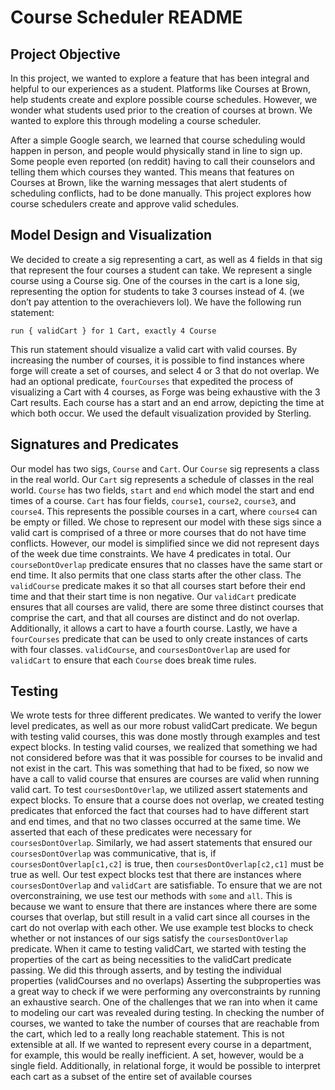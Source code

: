 # Course Scheduler README

## Project Objective 
In this project, we wanted to explore a feature that has been integral and helpful to our experiences as a student. Platforms like Courses at Brown, help students create and explore possible course schedules. However, we wonder what students used prior to the creation of courses at brown. We wanted to explore this through modeling a course scheduler.

After a simple Google search, we learned that course scheduling would happen in person, and people would physically stand in line to sign up. Some people even reported (on reddit) having to call their counselors and telling them which courses they wanted. This means that features on Courses at Brown, like the warning messages that alert students of scheduling conflicts, had to be done manually. This project explores how course schedulers create and approve valid schedules. 

## Model Design and Visualization
We decided to create a sig representing a cart, as well as 4 fields in that sig that represent the four courses a student can take. We represent a single course using a Course sig. One of the courses in the cart is a lone sig, representing the option for students to take 3 courses instead of 4. (we don’t pay attention to the overachievers lol). We have the following run statement: 


`run { validCart } for 1 Cart, exactly 4 Course`


This run statement should visualize a valid cart with valid courses. By increasing the number of courses, it is possible to find instances where forge will create a set of courses, and select 4 or 3 that do not overlap. We had an optional predicate, `fourCourses` that expedited the process of visualizing a Cart with 4 courses, as Forge was being exhaustive with the 3 Cart results. Each course has a start and an end arrow, depicting the time at which both occur. We used the default visualization provided by Sterling. 


## Signatures and Predicates
Our model has two sigs, `Course` and `Cart`. Our `Course` sig represents a class in the real world. Our `Cart` sig represents a schedule of classes in the real world. `Course` has two fields, `start` and `end` which model the start and end times of a course. `Cart` has four fields, `course1`, `course2`, `course3`, and `course4`. This represents the possible courses in a cart, where `course4` can be empty or filled. We chose to represent our model with these sigs since a valid cart is comprised of a three or more courses that do not have time conflicts. However, our model is simplified since we did not represent days of the week due time constraints. We have 4 predicates in total. Our `courseDontOverlap` predicate ensures that no classes have the same start or end time. It also permits that one class starts after the other class. The `validCourse` predicate makes it so that all courses start before their end time and that their start time is non negative. Our `validCart` predicate ensures that all courses are valid, there are some three distinct courses that comprise the cart, and that all courses are distinct and do not overlap. Additionally, it allows a cart to have a fourth course. Lastly, we have a `fourCourses` predicate that can be used to only create instances of carts with four classes. `validCourse`, and `coursesDontOverlap` are used for `validCart` to ensure that each `Course` does break time rules.


## Testing
We wrote tests for three different predicates. We wanted to verify the lower level predicates, as well as our more robust validCart predicate. We begun with testing valid courses, this was done mostly through examples and test expect blocks. In testing valid courses, we realized that something we had not considered before was that it was possible for courses to be invalid and not exist in the cart. This was something that had to be fixed, so now we have a call to valid course that ensures are courses are valid when running valid cart. 
To test `coursesDontOverlap`, we utilized assert statements and expect blocks. To ensure that a course does not overlap, we created testing predicates that enforced the fact that courses had to have different start and end times, and that no two classes occurred at the same time. We asserted that each of these predicates were necessary for `coursesDontOverlap`. Similarly, we had assert statements that ensured our `coursesDontOverlap` was communicative, that is, if `coursesDontOverlap[c1,c2]` is true, then `coursesDontOverlap[c2,c1]` must be true as well. Our test expect blocks test that there are instances where `coursesDontOverlap` and `validCart` are satisfiable. To ensure that we are not overconstraining, we use test our methods with `some` and `all`. This is because we want to ensure that there are instances where there are some courses that overlap, but still result in a valid cart since all courses in the cart do not overlap with each other. We use example test blocks to check whether or not instances of our sigs satisfy the `coursesDontOverlap` predicate.
When it came to testing validCart, we started with testing the properties of the cart as being necessities to the validCart predicate passing. We did this through asserts, and by testing the individual properties (validCourses and no overlaps) Asserting the subproperties was a great way to check if we were performing any overconstraints by running an exhaustive search. 
One of the challenges that we ran into when it came to modeling our cart was revealed during testing. In checking the number of courses, we wanted to take the number of courses that are reachable from the cart, which led to a really long reachable statement. This is not extensible at all. If we wanted to represent every course in a department, for example, this would be really inefficient. A set, however, would be a single field. Additionally, in relational forge, it would be possible to interpret each cart as a subset of the entire set of available courses


